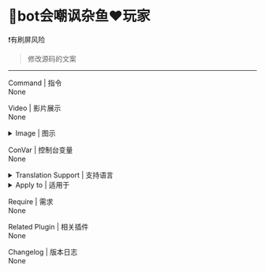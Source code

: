 # 📌bot会嘲讽杂鱼❤玩家

❗有刷屏风险

> 修改源码的文案
---
Command | 指令
<br>None

Video | 影片展示
<br>None

<details><summary>Image | 图示</summary>

![l4d2_botchat4.smx](imgs/01.jpg) ![l4d2_botchat4.smx](imgs/02.jpg)
</details>

ConVar | 控制台变量
<br>None

<details><summary>Translation Support | 支持语言</summary>

```
简体中文
```
</details>

<details><summary>Apply to | 适用于</summary>

```php
L4D2
```
</details>

Require | 需求
<br>None

Related Plugin | 相关插件
<br>None

Changelog | 版本日志
<br>None